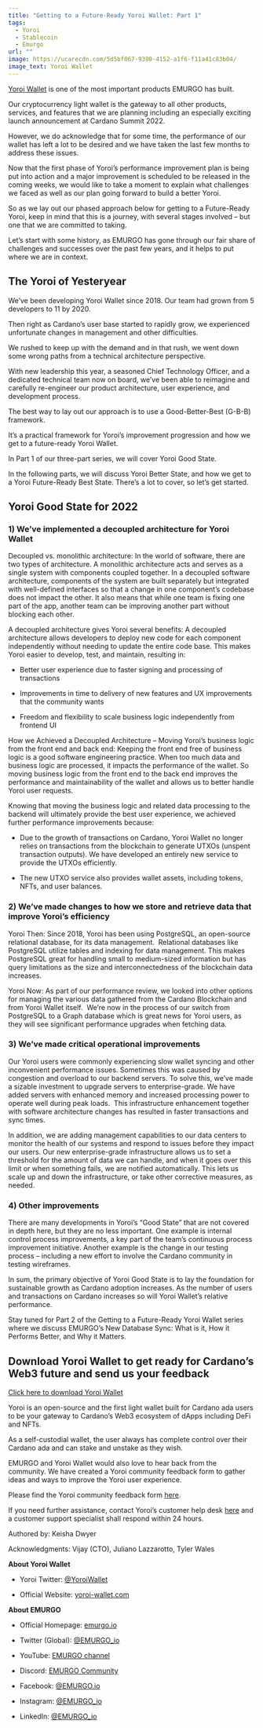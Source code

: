 ```yaml
---
title: "Getting to a Future-Ready Yoroi Wallet: Part 1"
tags:
  - Yoroi
  - Stablecoin
  - Emurgo
url: ""
image: https://ucarecdn.com/5d5bf067-9390-4152-a1f6-f11a41c83b04/
image_text: Yoroi Wallet
---
```


[Yoroi Wallet](https://yoroi-wallet.com/) is one of the most important products EMURGO has built. 

Our cryptocurrency light wallet is the gateway to all other products, services, and features that we are planning including an especially exciting launch announcement at Cardano Summit 2022.

However, we do acknowledge that for some time, the performance of our wallet has left a lot to be desired and we have taken the last few months to address these issues. 

Now that the first phase of Yoroi’s performance improvement plan is being put into action and a major improvement is scheduled to be released in the coming weeks, we would like to take a moment to explain what challenges we faced as well as our plan going forward to build a better Yoroi. 

So as we lay out our phased approach below for getting to a Future-Ready Yoroi, keep in mind that this is a journey, with several stages involved – but one that we are committed to taking. 

Let’s start with some history, as EMURGO has gone through our fair share of challenges and successes over the past few years, and it helps to put where we are in context.  

## **The Yoroi of Yesteryear**

We’ve been developing Yoroi Wallet since 2018. Our team had grown from 5 developers to 11 by 2020. 

Then right as Cardano’s user base started to rapidly grow, we experienced unfortunate changes in management and other difficulties. 

We rushed to keep up with the demand and in that rush, we went down some wrong paths from a technical architecture perspective. 

With new leadership this year, a seasoned Chief Technology Officer, and a dedicated technical team now on board, we’ve been able to reimagine and carefully re-engineer our product architecture, user experience, and development process. 

The best way to lay out our approach is to use a Good-Better-Best (G-B-B) framework. 

It’s a practical framework for Yoroi’s improvement progression and how we get to a future-ready Yoroi Wallet. 

In Part 1 of our three-part series, we will cover Yoroi Good State.  

In the following parts, we will discuss Yoroi Better State, and how we get to a Yoroi Future-Ready Best State. There’s a lot to cover, so let’s get started. 

## **Yoroi Good State for 2022**

### **1) We’ve implemented a decoupled architecture for Yoroi Wallet**

Decoupled vs. monolithic architecture: In the world of software, there are two types of architecture. A monolithic architecture acts and serves as a single system with components coupled together. In a decoupled software architecture, components of the system are built separately but integrated with well-defined interfaces so that a change in one component’s codebase does not impact the other. It also means that while one team is fixing one part of the app, another team can be improving another part without blocking each other.

A decoupled architecture gives Yoroi several benefits: A decoupled architecture allows developers to deploy new code for each component independently without needing to update the entire code base. This makes Yoroi easier to develop, test, and maintain, resulting in:

*   Better user experience due to faster signing and processing of transactions
    
*   Improvements in time to delivery of new features and UX improvements that the community wants
    
*   Freedom and flexibility to scale business logic independently from frontend UI
    

How we Achieved a Decoupled Architecture – Moving Yoroi’s business logic from the front end and back end: Keeping the front end free of business logic is a good software engineering practice. When too much data and business logic are processed, it impacts the performance of the wallet. So moving business logic from the front end to the back end improves the performance and maintainability of the wallet and allows us to better handle Yoroi user requests.       

Knowing that moving the business logic and related data processing to the backend will ultimately provide the best user experience, we achieved further performance improvements because: 

*   Due to the growth of transactions on Cardano, Yoroi Wallet no longer relies on transactions from the blockchain to generate UTXOs (unspent transaction outputs). We have developed an entirely new service to provide the UTXOs efficiently.
    
*   The new UTXO service also provides wallet assets, including tokens, NFTs, and user balances.
    

### **2) We’ve made changes to how we store and retrieve data that improve Yoroi’s efficiency**

Yoroi Then: Since 2018, Yoroi has been using PostgreSQL, an open-source relational database, for its data management.  Relational databases like PostgreSQL utilize tables and indexing for data management. This makes PostgreSQL great for handling small to medium-sized information but has query limitations as the size and interconnectedness of the blockchain data increases.

Yoroi Now: As part of our performance review, we looked into other options for managing the various data gathered from the Cardano Blockchain and from Yoroi Wallet itself.  We’re now in the process of our switch from PostgreSQL to a Graph database which is great news for Yoroi users, as they will see significant performance upgrades when fetching data. 

### **3) We’ve made critical operational improvements**

Our Yoroi users were commonly experiencing slow wallet syncing and other inconvenient performance issues. Sometimes this was caused by congestion and overload to our backend servers. To solve this, we’ve made a sizable investment to upgrade servers to enterprise-grade. We have added servers with enhanced memory and increased processing power to operate well during peak loads.  This infrastructure enhancement together with software architecture changes has resulted in faster transactions and sync times.

In addition, we are adding management capabilities to our data centers to monitor the health of our systems and respond to issues before they impact our users. Our new enterprise-grade infrastructure allows us to set a threshold for the amount of data we can handle, and when it goes over this limit or when something fails, we are notified automatically. This lets us scale up and down the infrastructure, or take other corrective measures, as needed. 

### **4) Other improvements**

There are many developments in Yoroi’s “Good State” that are not covered in depth here, but they are no less important. One example is internal control process improvements, a key part of the team’s continuous process improvement initiative. Another example is the change in our testing process – including a new effort to involve the Cardano community in testing wireframes.   

In sum, the primary objective of Yoroi Good State is to lay the foundation for sustainable growth as Cardano adoption increases. As the number of users and transactions on Cardano increases so will Yoroi Wallet’s relative performance. 

Stay tuned for Part 2 of the Getting to a Future-Ready Yoroi Wallet series where we discuss EMURGO’s New Database Sync: What is it, How it Performs Better, and Why it Matters.

## **Download Yoroi Wallet to get ready for Cardano’s Web3 future and send us your feedback**

[Click here to download Yoroi Wallet](https://yoroi-wallet.com)

Yoroi is an open-source and the first light wallet built for Cardano ada users to be your gateway to Cardano’s Web3 ecosystem of dApps including DeFi and NFTs.

As a self-custodial wallet, the user always has complete control over their Cardano ada and can stake and unstake as they wish.

EMURGO and Yoroi Wallet would also love to hear back from the community. We have created a Yoroi community feedback form to gather ideas and ways to improve the Yoroi user experience.

Please find the Yoroi community feedback form [here](https://forms.gle/dyuqo6d7fUYteH99A).

If you need further assistance, [](https://yoroi-wallet.com/#/support)contact Yoroi’s customer help desk [here](https://emurgohelpdesk.zendesk.com/hc/en-us) and a customer support specialist shall respond within 24 hours.

Authored by: Keisha Dwyer

Acknowledgments: Vijay (CTO), Juliano Lazzarotto, Tyler Wales

**About Yoroi Wallet**

*   Yoroi Twitter: [@YoroiWallet](https://twitter.com/YoroiWallet)
    
*   Official Website: [yoroi-wallet.com](//yoroi-wallet.com)
    

**About EMURGO**

*   Official Homepage: [emurgo.io](//emurgo.io)
    
*   Twitter (Global): [@EMURGO\_io](https://twitter.com/emurgo_io)
    
*   YouTube: [EMURGO channel](https://www.youtube.com/channel/UCgFQ0hHuPO1QDcyP6t9KZTQ)
    
*   Discord: [EMURGO Community](https://discord.com/invite/AWEp2SG437)
    
*   Facebook: [@](https://www.facebook.com/emurgo.io/)[EMURGO.io](//EMURGO.io)
    
*   Instagram: [@EMURGO\_io](https://www.instagram.com/emurgo_io/)
    
*   LinkedIn: [@EMURGO\_io](https://www.linkedin.com/company/emurgo_io/)
